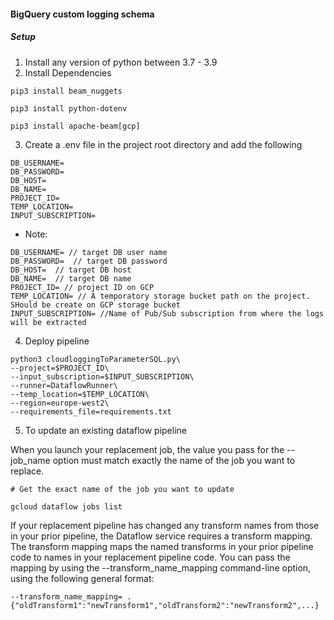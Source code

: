#### BigQuery custom logging schema

##### Setup
1. Install any version of python between 3.7 - 3.9
2. Install Dependencies
```
pip3 install beam_nuggets
```
```
pip3 install python-dotenv
```
```
pip3 install apache-beam[gcp]
```

3. Create a .env file in the project root directory and add the following

```
DB_USERNAME=
DB_PASSWORD=
DB_HOST=
DB_NAME=
PROJECT_ID=
TEMP_LOCATION=
INPUT_SUBSCRIPTION=
```
* Note: 

```
DB_USERNAME= // target DB user name 
DB_PASSWORD=  // target DB password 
DB_HOST=  // target DB host 
DB_NAME=  // target DB name 
PROJECT_ID= // project ID on GCP
TEMP_LOCATION= // A temporatory storage bucket path on the project. SHould be create on GCP storage bucket
INPUT_SUBSCRIPTION= //Name of Pub/Sub subscription from where the logs will be extracted
```

4. Deploy pipeline
```
python3 cloudloggingToParameterSQL.py\
--project=$PROJECT_ID\ 
--input_subscription=$INPUT_SUBSCRIPTION\ 
--runner=DataflowRunner\
--temp_location=$TEMP_LOCATION\ 
--region=europe-west2\ 
--requirements_file=requirements.txt

```
5. To update an existing dataflow pipeline

When you launch your replacement job, the value you pass for the --job_name option must match exactly the name of the job you want to replace.

```
# Get the exact name of the job you want to update

gcloud dataflow jobs list

```
If your replacement pipeline has changed any transform names from those in your prior pipeline, the Dataflow service requires a transform mapping. The transform mapping maps the named transforms in your prior pipeline code to names in your replacement pipeline code. You can pass the mapping by using the --transform_name_mapping command-line option, using the following general format:
```
--transform_name_mapping= .
{"oldTransform1":"newTransform1","oldTransform2":"newTransform2",...}
```

